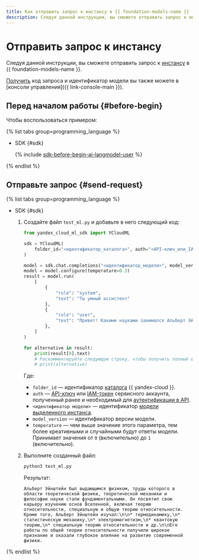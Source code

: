 ```yaml
---
title: Как отправить запрос к инстансу в {{ foundation-models-name }}
description: Следуя данной инструкции, вы сможете отправить запрос к инстансу в {{ foundation-models-name }}.
---
```


# Отправить запрос к инстансу

Следуя данной инструкции, вы сможете отправить запрос к [инстансу](../../concepts/generation/dedicated-instance.md) в {{ foundation-models-name }}.

[Получить](get-instance.md) код запроса и идентификатор модели вы также можете в [консоли управления]({{ link-console-main }}).


## Перед началом работы {#before-begin}

Чтобы воспользоваться примером:

{% list tabs group=programming_language %}

- SDK {#sdk}

  {% include [sdk-before-begin-ai-langmodel-user](../../../_includes/ai-studio/sdk-before-begin-ai-langmodel-user.md) %}

{% endlist %}


## Отправьте запрос {#send-request}

{% list tabs group=programming_language %}

- SDK {#sdk}

  1. Создайте файл `test_ml.py` и добавьте в него следующий код:

      ```python
      from yandex_cloud_ml_sdk import YCloudML

      sdk = YCloudML(
          folder_id="<идентификатор_каталога>", auth="<API-ключ_или_IAM-токен>"
      )

      model = sdk.chat.completions("<идентификатор_модели>", model_version="<идентификатор_версии>")
      model = model.configure(temperature=0.3)
      result = model.run(
          [
              {
                  "role": "system",
                  "text": "Ты умный ассистент"
              },
              {
                  "role": "user",
                  "text": "Привет! Какими науками занимался Альберт Эйнштейн?",
              },
          ]
      )

      for alternative in result:
          print(result[0].text)
          # Раскомментируйте следующую строку, чтобы получить полный ответ:
          # print(alternative)
      ```

      Где:

      * `folder_id` — идентификатор [каталога](../../../resource-manager/concepts/resources-hierarchy.md#folder) {{ yandex-cloud }}.
      * `auth` — [API-ключ](../../../iam/concepts/authorization/api-key.md) или [IAM-токен](../../../iam/concepts/authorization/iam-token.md) сервисного аккаунта, полученный ранее и необходимый для [аутентификации в API](../../api-ref/authentication.md).
      * `<идентификатор модели>` — идентификатор [модели выделенного инстанса](../../concepts/generation/dedicated-instance.md#models).
      * `model_version` — идентификатор версии модели.
      * `temperature` — чем выше значение этого параметра, тем более креативными и случайными будут ответы модели. Принимает значения от `0` (включительно) до `1` (включительно).

  1. Выполните созданный файл:

      ```bash
      python3 test_ml.py
      ```

      Результат:

      ```text
      Альберт Эйнштейн был выдающимся физиком, труды которого в области теоретической физики, теоретической механики и философии науки стали фундаментальными. Он посвятил свою карьеру изучению основ Вселенной, включая теорию относительности, специальную и общую теорию относительности. Кроме того, Альберт Эйнштейн изучал:\n\n* термодинамику,\n* статистическую механику,\n* электромагнетизм,\n* квантовую теорию,\n* специальную теорию относительности и др.\n\nЕго работы по общей теории относительности получили широкое признание и оказали глубокое влияние на развитие современной физики.
      ```

{% endlist %}
